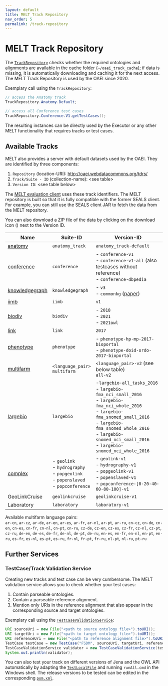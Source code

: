 ```yaml
---
layout: default
title: MELT Track Repository
nav_order: 5
permalink: /track-repository
---
```



# MELT Track Repository
The [`TrackRepository`](https://github.com/dwslab/melt/blob/master/matching-data/src/main/java/de/uni_mannheim/informatik/dws/melt/matching_data/TrackRepository.java) 
checks whether the required ontologies and alignments are available in the cache folder (`~/oaei_track_cache`); if data is missing, it is automatically downloading and 
caching it for the next access. The MELT Track Repository is used by the OAEI since 2020.

Exemplary call using the `TrackRepository`:
```java
// access the Anatomy track
TrackRepository.Anatomy.Default;

// access all Conference test cases
TrackRepository.Conference.V1.getTestCases();
```

The resulting instances can be directly used by the Executor or any other MELT functionality that requires tracks or
test cases.

## Available Tracks
MELT also provides a server with default datasets used by the OAEI. 
They are identified by three components: 
1. `Repository` (location-URI): http://oaei.webdatacommons.org/tdrs/	 
2. `Track/Suite - ID` (collection-name): \<see table\>
3. `Version ID`: \<see table below\>

The [MELT evaluation client](https://dwslab.github.io/melt/matcher-evaluation/client) uses these track identifiers.
The MELT repository is built so that it is fully compatible with the former SEALS client. For example, you can still use the SEALS client JAR to fetch the data from the MELT repository.

You can also download a ZIP file of the data by clicking on the download icon (<i class="fa fa-arrow-circle-down"></i>) next to the Version ID.

Name | Suite-ID | Version-ID 
---- | -------- | ---------- 
[anatomy](http://oaei.ontologymatching.org/2019/anatomy/index.html) | `anatomy_track` | `anatomy_track-default` [<i class="fa fa-arrow-circle-down"></i>]()
[conference](http://oaei.ontologymatching.org/2019/conference/index.html) | `conference` | - `conference-v1` [<i class="fa fa-arrow-circle-down"></i>]()<br> - `conference-v1-all` [<i class="fa fa-arrow-circle-down"></i>]() (also testcases without reference) <br> - `conference-dbpedia` [<i class="fa fa-arrow-circle-down"></i>]()
[knowledgegraph](http://oaei.ontologymatching.org/2019/knowledgegraph/index.html) | `knowledgegraph` | - `v3` [<i class="fa fa-arrow-circle-down"></i>]()<br/> - `commonkg` [<i class="fa fa-arrow-circle-down"></i>]() ([paper](https://github.com/OmaimaFallatah/KG_GoldeStandard)) 
[iimb](http://islab.di.unimi.it/content/im_oaei/2018/) | `iimb` | `v1` [<i class="fa fa-arrow-circle-down"></i>]() | 
[biodiv](http://oaei.ontologymatching.org/2018/biodiv/index.html) | `biodiv` | - `2018` [<i class="fa fa-arrow-circle-down"></i>]() <br/> - `2021` [<i class="fa fa-arrow-circle-down"></i>]() <br/> - `2021owl` [<i class="fa fa-arrow-circle-down"></i>]()
[link](https://project-hobbit.eu/challenges/om2019/) | `link` | `2017` [<i class="fa fa-arrow-circle-down"></i>]()
[phenotype](https://sws.ifi.uio.no/oaei/phenotype/) | `phenotype` | - `phenotype-hp-mp-2017-bioportal` [<i class="fa fa-arrow-circle-down"></i>]()<br/>- `phenotype-doid-ordo-2017-bioportal` [<i class="fa fa-arrow-circle-down"></i>]()
[multifarm](http://oaei.ontologymatching.org/2018/multifarm/index.html) | `<language_pair>`<br> `multifarm`  |  `<language_pair>-v2` (see below table) <br> `all-v2`[<i class="fa fa-arrow-circle-down"></i>]()
[largebio](http://www.cs.ox.ac.uk/isg/projects/SEALS/oaei/) | `largebio` |  -`largebio-all_tasks_2016` [<i class="fa fa-arrow-circle-down"></i>]()<br>- `largebio-fma_nci_small_2016`<br>- `largebio-fma_nci_whole_2016` [<i class="fa fa-arrow-circle-down"></i>]()<br>- `largebio-fma_snomed_small_2016` [<i class="fa fa-arrow-circle-down"></i>]()<br>- `largebio-fma_snomed_whole_2016` [<i class="fa fa-arrow-circle-down"></i>]()<br>- `largebio-snomed_nci_small_2016` [<i class="fa fa-arrow-circle-down"></i>]()<br> - `largebio-snomed_nci_whole_2016` [<i class="fa fa-arrow-circle-down"></i>]()
[complex](http://oaei.ontologymatching.org/2019/complex/index.html) | - `geolink`<br>- `hydrography`<br>- `popgeolink`<br>- `popenslaved`<br>- `popconference`|  - `geolink-v1`[<i class="fa fa-arrow-circle-down"></i>]()<br> - `hydrography-v1` [<i class="fa fa-arrow-circle-down"></i>]()<br>- `popgeolink-v1` [<i class="fa fa-arrow-circle-down"></i>]()<br>- `popenslaved-v1` [<i class="fa fa-arrow-circle-down"></i>]()<br>- `popconference-[0-20-40-60-80-100]-v1` [<i class="fa fa-arrow-circle-down"></i>]()
GeoLinkCruise | `geolinkcruise`| `geolinkcruise-v1` [<i class="fa fa-arrow-circle-down"></i>]()
Laboratory | `laboratory`| `laboratory-v1`[<i class="fa fa-arrow-circle-down"></i>]()

Available multifarm language pairs:<br/>
`ar-cn`, `ar-cz`, `ar-de`, `ar-en`, `ar-es`, `ar-fr`, `ar-nl`, `ar-pt`, `ar-ru`, `cn-cz`, `cn-de`, `cn-en`, `cn-es`, 
`cn-fr`, `cn-nl`, `cn-pt`, `cn-ru`, `cz-de`, `cz-en`, `cz-es`, `cz-fr`, `cz-nl`, `cz-pt`, `cz-ru`, `de-en`, `de-es`, 
`de-fr`, `de-nl`, `de-pt`, `de-ru`, `en-es`, `en-fr`, `en-nl`, `en-pt`, `en-ru`, `es-fr`, `es-nl`, `es-pt`, `es-ru`, 
`fr-nl`, `fr-pt`, `fr-ru`, `nl-pt`, `nl-ru`, `pt-ru`


## Further Services

### TestCase/Track Validation Service
Creating new tracks and test case can be very cumbersome. The MELT validation service allows you to check whether your 
test cases:
1. Contain parseable ontologies.
2. Contain a parseable reference alignment.
3. Mention only URIs in the reference alignment that also appear in the corresponding source and target ontologies.

Exemplary call using the [`TestCaseValidationService`](https://github.com/dwslab/melt/blob/master/matching-validation/src/main/java/de/uni_mannheim/informatik/dws/melt/matching_validation/TestCaseValidationService.java):
```java
URI sourceUri = new File("<path to source ontology file>").toURI();
URI targetUri = new File("<path to target ontology file>").toURI();
URI referenceUri = new File("<path to reference alignment file>").toURI();
TestCase testCase = new TestCase("FSDM", sourceUri, targetUri, referenceUri, null);
TestCaseValidationService validator = new TestCaseValidationService(testCase)
System.out.println(validator);
```
You can also test your track on different versions of Jena and the OWL API automatically
by adapting the [`TestLocalFile`](https://github.com/dwslab/melt/blob/master/matching-validation/src/test/java/de/uni_mannheim/informatik/dws/melt/matching_validation/local/TestLocalFile.java) 
and running `runAll.cmd` in the Windows shell. The release versions to be tested can be edited in the corresponding
[`pom.xml`](https://github.com/dwslab/melt/blob/master/matching-validation/pom.xml).
